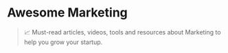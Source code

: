 # Awesome Marketing

> 📈 Must-read articles, videos, tools and resources about Marketing to help you grow your startup.
